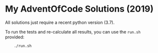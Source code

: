 My AdventOfCode Solutions (2019)
================================

All solutions just require a recent python version (3.7).

To run the tests and re-calculate all results, you can use the `run.sh` provided:

```
    ./run.sh
```
